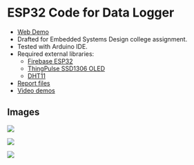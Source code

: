 # ESP32 Code for Data Logger
* [Web Demo](https://github.com/FongYoong/data-logger-nextjs)
* Drafted for Embedded Systems Design college assignment.
* Tested with Arduino IDE.
* Required external libraries:
    - [Firebase ESP32](https://github.com/mobizt/Firebase-ESP32)
    - [ThingPulse SSD1306 OLED](https://github.com/ThingPulse/esp8266-oled-ssd1306)
    - [DHT11](https://github.com/adafruit/DHT-sensor-library)
* [Report files](https://drive.google.com/file/d/1Q3phaeqZtbBS13IIdr2FE6ARZ_Z58tTV/view?usp=sharing)
* [Video demos](https://drive.google.com/drive/folders/1Er0eOWZFnLEFEqmLynHkDqVTF3hlEAIl?usp=sharing)

## Images
![](https://i.imgur.com/KqGcogx.png)

![](https://i.imgur.com/DT3KSAu.png)

![](https://i.imgur.com/7jpEQvS.png)